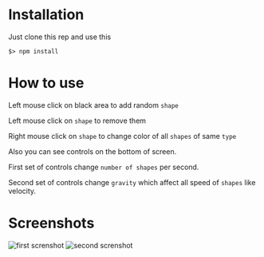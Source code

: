 # Installation

Just clone this rep and use this

```
$> npm install
```

# How to use

Left mouse click on black area to add random `shape`

Left mouse click on `shape` to remove them

Right mouse click on `shape` to change color of all `shapes` of same `type`

Also you can see controls on the bottom of screen.

First set of controls change `number of shapes` per second.

Second set of controls change `gravity` which affect all speed of `shapes` like velocity.

# Screenshots

![first screnshot](http://i.imgur.com/63U5vRg.png)
![second screnshot](http://i.imgur.com/lilyG5d.png)



